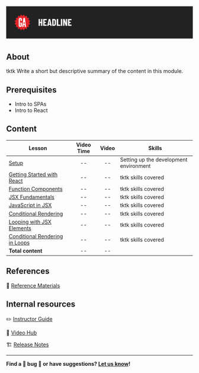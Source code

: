 # ![Building Your First React App](./assets/tktk-hero.png)

## About

tktk Write a short but descriptive summary of the content in this module.

## Prerequisites

- Intro to SPAs
- Intro to React

## Content

| Lesson | Video Time | Video | Skills |
| ------ |:----------:|:-----:| ------ |
| [Setup](./setup/README.md)                               | -- | -- | Setting up the development environment |
| [Getting Started with React](./getting-started-with-react/README.md) | -- | -- | tktk skills covered                    |
| [Function Components](./function-components/README.md) | -- | -- | tktk skills covered                    |
| [JSX Fundamentals](./jsx-fundamentals/README.md) | -- | -- | tktk skills covered                    |
| [JavaScript in JSX](./javascript-in-jsx/README.md) | -- | -- | tktk skills covered                    |
| [Conditional Rendering](./conditional-rendering/README.md) | -- | -- | tktk skills covered                    |
| [Looping with JSX Elements](./looping-with-jsx-elements/README.md) | -- | -- | tktk skills covered                    |
| [Conditional Rendering in Loops](./conditional-rendering-in-loops/README.md) | -- | -- | tktk skills covered                    |
| **Total content**                                        | -- | -- |                                        |

## References

📖 [Reference Materials](./references/README.md)

## Internal resources

✏️ [Instructor Guide](./internal-resources/instructor-guide.md)

🎥 [Video Hub](./internal-resources/video-hub.md)

🏗️ [Release Notes](./internal-resources/release-notes.md)

---

**Find a 👾 bug 👾 or have suggestions? [Let us know](https://git.generalassemb.ly/modular-curriculum-all-courses/universal-resources-internal/blob/main/module-feedback.md)!**
